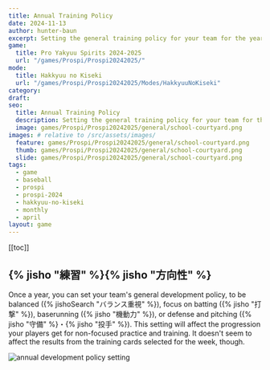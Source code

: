 ```yaml
---
title: Annual Training Policy
date: 2024-11-13
author: hunter-baun
excerpt: Setting the general training policy for your team for the year
game: 
  title: Pro Yakyuu Spirits 2024-2025
  url: "/games/Prospi/Prospi20242025/"
mode: 
  title: Hakkyuu no Kiseki
  url: "/games/Prospi/Prospi20242025/Modes/HakkyuuNoKiseki"
category: 
draft: 
seo:
  title: Annual Training Policy
  description: Setting the general training policy for your team for the year
  image: games/Prospi/Prospi20242025/general/school-courtyard.png
images: # relative to /src/assets/images/
  feature: games/Prospi/Prospi20242025/general/school-courtyard.png
  thumb: games/Prospi/Prospi20242025/general/school-courtyard.png
  slide: games/Prospi/Prospi20242025/general/school-courtyard.png
tags:
  - game
  - baseball
  - prospi
  - prospi-2024
  - hakkyuu-no-kiseki
  - monthly
  - april
layout: game
---
```

[[toc]]
## {% jisho "練習" %}{% jisho "方向性" %}

Once a year, you can set your team's general development policy, to be balanced ({% jishoSearch "バランス重視" %}), focus on batting ({% jisho "打撃" %}), baserunning ({% jisho "機動力" %}), or defense and pitching ({% jisho "守備" %}・{% jisho "投手" %}). This setting will affect the progression your players get for non-focused practice and training. It doesn't seem to affect the results from the training cards selected for the week, though.

![annual development policy setting](/assets/images/games/Prospi/Prospi20242025/HakkyuNoKiseki/Monthly/April/annual-training-policy/set-annual-training-policy.png)